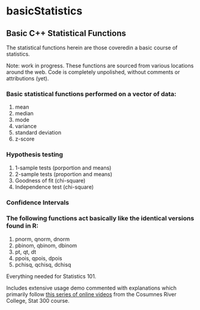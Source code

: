# basicStatistics
## Basic C++ Statistical Functions

The statistical functions herein are those coveredin a basic course of statistics.

Note: work in progress. These functions are sourced from various locations around the web. Code is completely unpolished, without comments or attributions (yet).
 
### Basic statistical functions performed on a vector of data:
<ol>
  <li>mean</li>
  <li>median</li>
  <li>mode</li>
  <li>variance</li>
  <li>standard deviation</li>
  <li>z-score</li>
</ol>

### Hypothesis testing
<ol>
 <li>1-sample tests (porportion and means)</li>
 <li>2-sample tests (proportion and means)</li>
 <li>Goodness of fit (chi-square)</li>
 <li>Independence test (chi-square)</li>
</ol>

### Confidence Intervals

### The following functions act basically like the identical versions found in R:
<ol>
  <li>pnorm, qnorm, dnorm</li>
  <li>pbinom, qbinom, dbinom</li>
  <li>pt, qt, dt</li>
  <li>ppois, qpois, dpois</li>
  <li>pchisq, qchisq, dchisq</li>
</ol>

Everything needed for Statistics 101.

Includes extensive usage demo commented with explanations which primarily follow <a href="https://www.youtube.com/watch?v=pEmF0-S1I6s&list=PLzlz5Ed1uSVGSBi2biRNCCwvdadhn1CLD">this series of online videos</a> from the Cosumnes River College, Stat 300 course.
